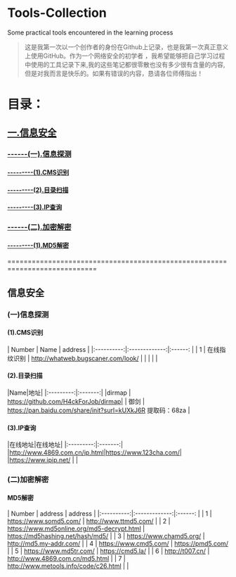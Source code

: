 # Tools-Collection
Some practical tools encountered in the learning process
> 这是我第一次以一个创作者的身份在Github上记录，也是我第一次真正意义上使用GitHub。作为一个网络安全的初学者 ，我希望能够把自己学习过程中使用的工具记录下来,我的这些笔记都很零散也没有多少很有含量的内容, 但是对我而言是快乐的。如果有错误的内容，恳请各位师傅指出！

# 目录：
[<h2>一.信息安全</h2>](#jump1)
[<h3>------(一).信息探测</h3>](#jump1.1)
[<h4>---------(1).CMS识别</h4>](#jump1.1.1)
[<h4>---------(2).目录扫描</h4>](#jump1.1.2)
[<h4>---------(3).IP查询</h4>](#jump1.1.3)
[<h3>------(二).加密解密</h3>](#jump2.1)
[<h4>---------(1).MD5解密</h4>](#jump2.1.1)



============================================================================
<span id="jump1"><h2>信息安全</h2></span>
<span id="jump1.1"><h3>(一)信息探测</h3></span>
<span id="jump1.1.1"><h4>(1).CMS识别</h2></span>
| Number   |      Name     |  address |
|:----------:|:-------------:|:------:   |
| 1 |  在线指纹识别   | http://whatweb.bugscaner.com/look/ |
|          |               |           |

<span id="jump1.1.2"><h4>(2).目录扫描</h2></span>
|Name|地址|
|:---------:|:-------:|
|dirmap   | https://github.com/H4ckForJob/dirmap|
| 御剑   |  https://pan.baidu.com/share/init?surl=kUXkJ6R   提取码：68za    |




<span id="jump1.1.3"><h4>(3).IP查询</h2></span>
|在线地址|在线地址|
|:---------:|:-------:|
|http://www.4869.com.cn/ip.html|https://www.123cha.com/|
|https://www.ipip.net/ |      |


<span id="jump2.1"><h3>(二)加密解密</h3></span>
<span id="jump2.1.1"><h4>MD5解密</h2></span>
| Number   |      address    |  address |
|:----------:|:-------------:|:------:   |
| 1 |  https://www.somd5.com/  | http://www.ttmd5.com/ |
|    2      |  https://www.md5online.org/md5-decrypt.html             |     https://md5hashing.net/hash/md5/      |
|     3     | https://www.chamd5.org/           |     http://md5.my-addr.com/    |
|      4    |  https://www.cmd5.com/            |     https://pmd5.com/    |
|     5     |  https://www.md5tr.com/           |    https://cmd5.la/   |
|      6    |  http://t007.cn/           |     http://www.4869.com.cn/md5.html    |
|      7    |  http://www.metools.info/code/c26.html           |        |



